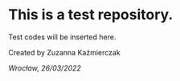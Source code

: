<h1>This is a test repository.</h1>
<body>
<p>Test codes will be inserted here.</p>
  <p>Created by Zuzanna Kaźmierczak</p>
  <p><i>Wrocław, 26/03/2022</i></p></body>
